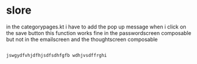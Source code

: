 ﻿# slore
in the categorypages.kt i have to add the pop up message when i click on the save button this function works fine in the passwordscreen composable 
but not in the emailscreen and the thoughtscreen composable
```kotlin

jswgydfvhjdfhjsdfsdhfgfb wdhjvsdffrghi
